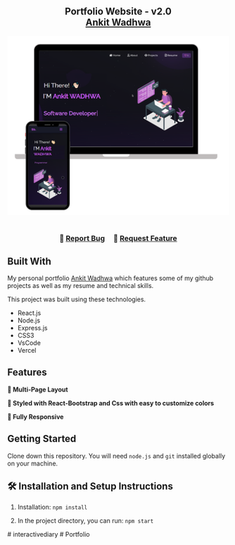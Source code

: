 <h2 align="center">
  Portfolio Website - v2.0<br/>
  <a href="https://ankitwadhwa1402.github.io/Portfolio/" target="_blank">Ankit Wadhwa</a>
</h2>
<div align="center">
  <img alt="Demo" src="./Images/readme-img1.png" />
</div>

<br/>

<h3 align="center">
    🔹
    <a href="https://github.com/Ankitwadhwa1402/Portfolio/issues">Report Bug</a> &nbsp; &nbsp;
    🔹
    <a href="https://github.com/Ankitwadhwa1402/Portfolio/issues">Request Feature</a>
</h3>

## Built With

My personal portfolio <a href="https://ankitwadhwa1402.github.io/Portfolio/" target="_blank">Ankit Wadhwa</a> which features some of my github projects as well as my resume and technical skills.<br/>

This project was built using these technologies.

- React.js
- Node.js
- Express.js
- CSS3
- VsCode
- Vercel

## Features

**📖 Multi-Page Layout**

**🎨 Styled with React-Bootstrap and Css with easy to customize colors**

**📱 Fully Responsive**

## Getting Started

Clone down this repository. You will need `node.js` and `git` installed globally on your machine.

## 🛠 Installation and Setup Instructions

1. Installation: `npm install`

2. In the project directory, you can run: `npm start`

#   i n t e r a c t i v e d i a r y 
 
 #   P o r t f o l i o 
 
 